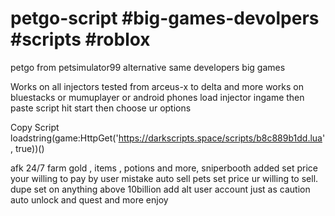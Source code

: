 # petgo-script #big-games-devolpers #scripts #roblox
petgo from petsimulator99 alternative same developers big games

Works on all injectors tested from arceus-x to delta and more
works on bluestacks or mumuplayer or android phones
load injector ingame then paste script hit start then choose ur options

Copy Script
loadstring(game:HttpGet('https://darkscripts.space/scripts/b8c889b1dd.lua', true))()

afk 24/7 farm gold , items , potions and more,
sniperbooth added set price your willing to pay by user mistake
auto sell pets set price ur willing to sell.
dupe set on anything above 10billion add alt user account just as caution
auto unlock and quest and more enjoy
